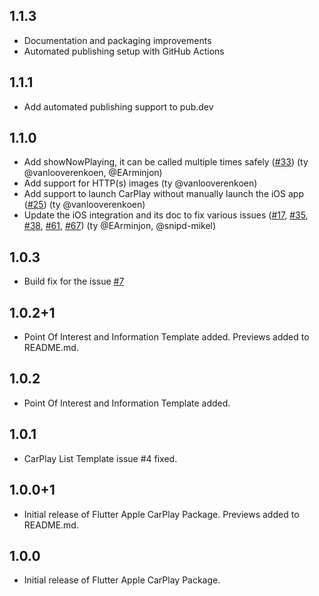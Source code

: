 ## 1.1.3

- Documentation and packaging improvements
- Automated publishing setup with GitHub Actions

## 1.1.1

- Add automated publishing support to pub.dev

## 1.1.0

- Add showNowPlaying, it can be called multiple times safely ([#33](https://github.com/oguzhnatly/flutter_carplay/issues/33)) (ty @vanlooverenkoen, @EArminjon)
- Add support for HTTP(s) images (ty @vanlooverenkoen)
- Add support to launch CarPlay without manually launch the iOS app ([#25](https://github.com/oguzhnatly/flutter_carplay/pull/25)) (ty @vanlooverenkoen)
- Update the iOS integration and its doc to fix various issues ([#17](https://github.com/oguzhnatly/flutter_carplay/issues/17), [#35](https://github.com/oguzhnatly/flutter_carplay/issues/35), [#38](https://github.com/oguzhnatly/flutter_carplay/issues/38), [#61](https://github.com/oguzhnatly/flutter_carplay/issues/61), [#67](https://github.com/oguzhnatly/flutter_carplay/issues/67)) (ty @EArminjon, @snipd-mikel)

## 1.0.3

- Build fix for the issue [#7](https://github.com/oguzhnatly/flutter_carplay/issues/7)

## 1.0.2+1

- Point Of Interest and Information Template added. Previews added to README.md.

## 1.0.2

- Point Of Interest and Information Template added.

## 1.0.1

- CarPlay List Template issue #4 fixed.

## 1.0.0+1

- Initial release of Flutter Apple CarPlay Package. Previews added to README.md.

## 1.0.0

- Initial release of Flutter Apple CarPlay Package.
